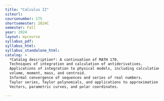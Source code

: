 ```yaml
---
title: "Calculus II"
siteurl:
coursenumber: 175
shortsemester: 2024C
semester: Fall
year: 2024
layout: mycourse
syllabus_pdf:
syllabus_html:
syllabus_standalone_html:
catalog: >
  *Catalog description*: A continuation of MATH 170.
  Techniques of integration and calculation of antiderivatives.
  Applications of integration to physical models, including calculation of
  volume, moment, mass, and centroid.
  Informal convergence of sequences and series of real numbers.
  Taylor series, Taylor polynomials, and applications to approximation.
  Vectors, parametric curves, and polar coordinates. 

---
```

